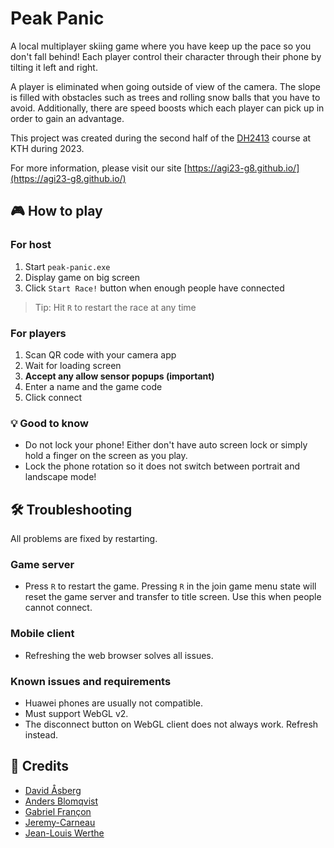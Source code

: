 # Peak Panic

A local multiplayer skiing game where you have keep up the pace so you don't fall behind! Each player control their character through their phone by tilting it left and right.

A player is eliminated when going outside of view of the camera. The slope is filled with obstacles such as trees and rolling snow balls that you have to avoid. Additionally, there are speed boosts which each player can pick up in order to gain an advantage.

This project was created during the second half of the [DH2413](https://www.kth.se/student/kurser/kurs/DH2413?l=en) course at KTH during 2023.

For more information, please visit our site [https://agi23-g8.github.io/](https://agi23-g8.github.io/)

## 🎮 How to play

### For host

1. Start `peak-panic.exe`
2. Display game on big screen
3. Click `Start Race!` button when enough people have connected

> Tip: Hit `R` to restart the race at any time

### For players

1. Scan QR code with your camera app
2. Wait for loading screen
3. **Accept any allow sensor popups (important)**
4. Enter a name and the game code
5. Click connect

### 💡 Good to know

* Do not lock your phone! Either don't have auto screen lock or simply hold a finger on the screen as you play.
* Lock the phone rotation so it does not switch between portrait and landscape mode!

## 🛠️ Troubleshooting

All problems are fixed by restarting.

### Game server

* Press `R` to restart the game. Pressing `R` in the join game menu state will reset the game server and transfer to title screen. Use this when people cannot connect.

### Mobile client

* Refreshing the web browser solves all issues.

### Known issues and requirements

* Huawei phones are usually not compatible.
* Must support WebGL v2.
* The disconnect button on WebGL client does not always work. Refresh instead.

## 🏅 Credits

* [David Åsberg](https://github.com/davidasberg)
* [Anders Blomqvist](https://github.com/andersblomqvist)
* [Gabriel Françon](https://github.com/GabFrancon)
* [Jeremy-Carneau](https://github.com/Jeremy-Carneau)
* [Jean-Louis Werthe](https://github.com/werthejl)
